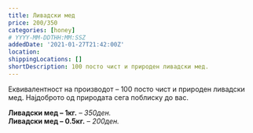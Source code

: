 ```yaml
---
title: Ливадски мед
price: 200/350
categories: [honey]
# YYYY-MM-DDTHH:MM:SSZ
addedDate: '2021-01-27T21:42:00Z'
location:
shippingLocations: []
shortDescription: 100 посто чист и природен ливадски мед.
---
```


Еквивалентност на производот –  100 посто чист и природен ливадски мед. Најдоброто од природата сега поблиску до вас.

**Ливадски мед – 1кг.** – *350ден.*
</br>
**Ливадски мед – 0.5кг.** – *200ден.*